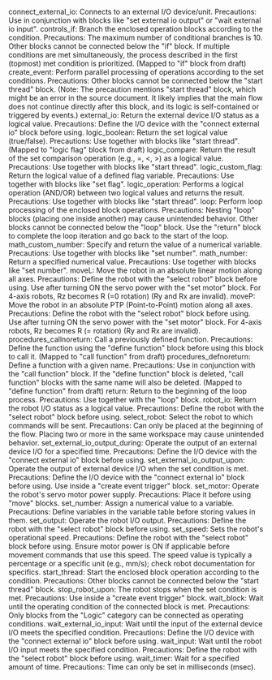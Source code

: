 connect_external_io: Connects to an external I/O device/unit. Precautions: Use in conjunction with blocks like "set external io output" or "wait external io input".
controls_if: Branch the enclosed operation blocks according to the condition. Precautions: The maximum number of conditional branches is 10. Other blocks cannot be connected below the "if" block. If multiple conditions are met simultaneously, the process described in the first (topmost) met condition is prioritized. (Mapped to "if" block from draft)
create_event: Perform parallel processing of operations according to the set conditions. Precautions: Other blocks cannot be connected below the "start thread" block. (Note: The precaution mentions "start thread" block, which might be an error in the source document. It likely implies that the main flow does not continue directly after this block, and its logic is self-contained or triggered by events.)
external_io: Return the external device I/O status as a logical value. Precautions: Define the I/O device with the "connect external io" block before using.
logic_boolean: Return the set logical value (true/false). Precautions: Use together with blocks like "start thread". (Mapped to "logic flag" block from draft)
logic_compare: Return the result of the set comparison operation (e.g., =, <, >) as a logical value. Precautions: Use together with blocks like "start thread".
logic_custom_flag: Return the logical value of a defined flag variable. Precautions: Use together with blocks like "set flag".
logic_operation: Performs a logical operation (AND/OR) between two logical values and returns the result. Precautions: Use together with blocks like "start thread".
loop: Perform loop processing of the enclosed block operations. Precautions: Nesting "loop" blocks (placing one inside another) may cause unintended behavior. Other blocks cannot be connected below the "loop" block. Use the "return" block to complete the loop iteration and go back to the start of the loop.
math_custom_number: Specify and return the value of a numerical variable. Precautions: Use together with blocks like "set number".
math_number: Return a specified numerical value. Precautions: Use together with blocks like "set number".
moveL: Move the robot in an absolute linear motion along all axes. Precautions: Define the robot with the "select robot" block before using. Use after turning ON the servo power with the "set motor" block. For 4-axis robots, Rz becomes R (=0 rotation) (Ry and Rx are invalid).
moveP: Move the robot in an absolute PTP (Point-to-Point) motion along all axes. Precautions: Define the robot with the "select robot" block before using. Use after turning ON the servo power with the "set motor" block. For 4-axis robots, Rz becomes R (= rotation) (Ry and Rx are invalid).
procedures_callnoreturn: Call a previously defined function. Precautions: Define the function using the "define function" block before using this block to call it. (Mapped to "call function" from draft)
procedures_defnoreturn: Define a function with a given name. Precautions: Use in conjunction with the "call function" block. If the "define function" block is deleted, "call function" blocks with the same name will also be deleted. (Mapped to "define function" from draft)
return: Return to the beginning of the loop process. Precautions: Use together with the "loop" block.
robot_io: Return the robot I/O status as a logical value. Precautions: Define the robot with the "select robot" block before using.
select_robot: Select the robot to which commands will be sent. Precautions: Can only be placed at the beginning of the flow. Placing two or more in the same workspace may cause unintended behavior.
set_external_io_output_during: Operate the output of an external device I/O for a specified time. Precautions: Define the I/O device with the "connect external io" block before using.
set_external_io_output_upon: Operate the output of external device I/O when the set condition is met. Precautions: Define the I/O device with the "connect external io" block before using. Use inside a "create event trigger" block.
set_motor: Operate the robot's servo motor power supply. Precautions: Place it before using "move" blocks.
set_number: Assign a numerical value to a variable. Precautions: Define variables in the variable table before storing values in them.
set_output: Operate the robot I/O output. Precautions: Define the robot with the "select robot" block before using.
set_speed: Sets the robot's operational speed. Precautions: Define the robot with the "select robot" block before using. Ensure motor power is ON if applicable before movement commands that use this speed. The speed value is typically a percentage or a specific unit (e.g., mm/s); check robot documentation for specifics.
start_thread: Start the enclosed block operation according to the condition. Precautions: Other blocks cannot be connected below the "start thread" block.
stop_robot_upon: The robot stops when the set condition is met. Precautions: Use inside a "create event trigger" block.
wait_block: Wait until the operating condition of the connected block is met. Precautions: Only blocks from the "Logic" category can be connected as operating conditions.
wait_external_io_input: Wait until the input of the external device I/O meets the specified condition. Precautions: Define the I/O device with the "connect external io" block before using.
wait_input: Wait until the robot I/O input meets the specified condition. Precautions: Define the robot with the "select robot" block before using.
wait_timer: Wait for a specified amount of time. Precautions: Time can only be set in milliseconds (msec).
